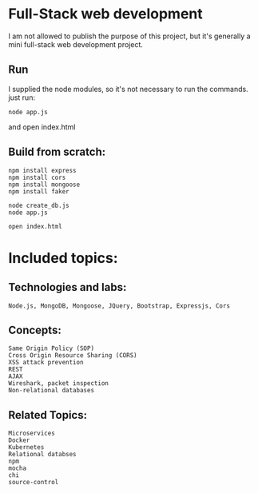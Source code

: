 # Full-Stack web development
I am not allowed to publish the purpose of this project,
but it's generally a mini full-stack web development project.

## Run
I supplied the node modules, so it's not necessary to run the commands. just run:
```
node app.js
```
and open index.html

## Build from scratch:
```
npm install express
npm install cors
npm install mongoose
npm install faker

node create_db.js
node app.js

open index.html
```
# Included topics:

## Technologies and labs:
```
Node.js, MongoDB, Mongoose, JQuery, Bootstrap, Expressjs, Cors
```

## Concepts:
```
Same Origin Policy (SOP)
Cross Origin Resource Sharing (CORS)
XSS attack prevention
REST
AJAX
Wireshark, packet inspection
Non-relational databases
```

## Related Topics:
```
Microservices
Docker
Kubernetes
Relational databses
npm
mocha
chi
source-control
```
